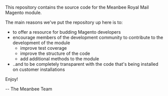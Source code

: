 This repository contains the source code for the Meanbee Royal Mail Magento module.

The main reasons we've put the repository up here is to:

* to offer a resource for budding Magento developers
* encourage members of the development community to contribute to the development of the module
    * improve test coverage
    * improve the structure of the code
    * add additional methods to the module
* ..and to be completely transparent with the code that's being installed on customer installations
    
Enjoy!

-- The Meanbee Team